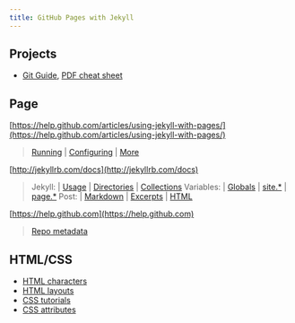 ```yaml
---
title: GitHub Pages with Jekyll
---
```


## Projects

* [Git Guide](http://rogerdudler.github.io/git-guide/), [PDF cheat sheet](http://rogerdudler.github.io/git-guide/files/git_cheat_sheet.pdf)

## Page

[https://help.github.com/articles/using-jekyll-with-pages/](https://help.github.com/articles/using-jekyll-with-pages/)

> [Running](https://help.github.com/articles/using-jekyll-with-pages/#running-jekyll) | [Configuring](https://help.github.com/articles/using-jekyll-with-pages/#configuring-jekyll) | [More](http://jekyllrb.com/docs/github-pages/)

[http://jekyllrb.com/docs](http://jekyllrb.com/docs)

> Jekyll: | [Usage](http://jekyllrb.com/docs/usage/) | [Directories](http://jekyllrb.com/docs/structure/) | [Collections](http://jekyllrb.com/docs/collections/)
> Variables: | [Globals](http://jekyllrb.com/docs/frontmatter/#predefined-global-variables) | [site.*](http://jekyllrb.com/docs/variables/#site-variables) | [page.*](http://jekyllrb.com/docs/variables/#page-variables)
> Post: | [Markdown](http://daringfireball.net/projects/markdown/syntax) | [Excerpts](http://jekyllrb.com/docs/posts/#post-excerpts) | [HTML](http://jekyllrb.com/docs/pages/#named-folders-containing-index-html-files)

[https://help.github.com](https://help.github.com)

> [Repo metadata](https://help.github.com/articles/repository-metadata-on-github-pages/)

## HTML/CSS

* [HTML characters](http://en.wikipedia.org/wiki/List_of_XML_and_HTML_character_entity_references)
* [HTML layouts](http://www.w3schools.com/html/html_layout.asp)
* [CSS tutorials](http://www.w3schools.com/css/default.asp)
* [CSS attributes](http://www.w3schools.com/cssref/)
